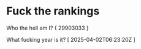# Fuck the rankings

Who the hell am I?
{ 29903033 }

What fucking year is it?
[ 2025-04-02T06:23:20Z ]
